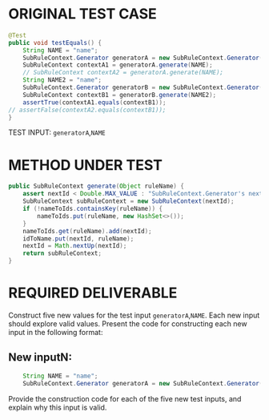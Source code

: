 # ORIGINAL TEST CASE
```java
@Test
public void testEquals() {
    String NAME = "name";
    SubRuleContext.Generator generatorA = new SubRuleContext.Generator();
    SubRuleContext contextA1 = generatorA.generate(NAME);
    // SubRuleContext contextA2 = generatorA.generate(NAME);
    String NAME2 = "name";
    SubRuleContext.Generator generatorB = new SubRuleContext.Generator();
    SubRuleContext contextB1 = generatorB.generate(NAME2);
    assertTrue(contextA1.equals(contextB1));
// assertFalse(contextA2.equals(contextB1));
}

```
TEST INPUT: `generatorA`,`NAME`


# METHOD UNDER TEST
```java
public SubRuleContext generate(Object ruleName) {
    assert nextId < Double.MAX_VALUE : "SubRuleContext.Generator's nextId reached Double.MAX_VALUE - " + "this required the equivalent of calling generate() at 6 billion TPS for 100 years";
    SubRuleContext subRuleContext = new SubRuleContext(nextId);
    if (!nameToIds.containsKey(ruleName)) {
        nameToIds.put(ruleName, new HashSet<>());
    }
    nameToIds.get(ruleName).add(nextId);
    idToName.put(nextId, ruleName);
    nextId = Math.nextUp(nextId);
    return subRuleContext;
}

```


# REQUIRED DELIVERABLE
Construct five new values for the test input `generatorA`,`NAME`. Each new input should explore valid values. Present the code for constructing each new input in the following format:
## New inputN:
```java
    String NAME = "name";
    SubRuleContext.Generator generatorA = new SubRuleContext.Generator();
```

Provide the construction code for each of the five new test inputs, and explain why this input is valid. 